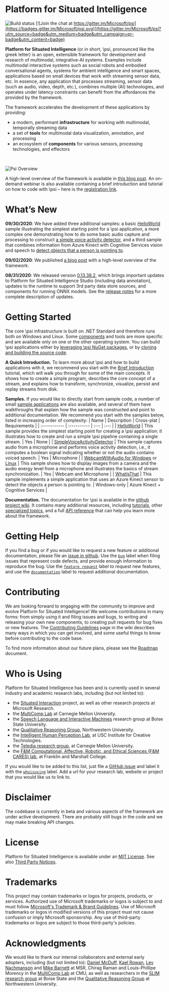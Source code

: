 # Platform for Situated Intelligence

![Build status](https://dev.azure.com/msresearch/psi/_apis/build/status/psi-github-ci?branchName=master)
[![Join the chat at https://gitter.im/Microsoft/psi](https://badges.gitter.im/Microsoft/psi.svg)](https://gitter.im/Microsoft/psi?utm_source=badge&utm_medium=badge&utm_campaign=pr-badge&utm_content=badge)

**Platform for Situated Intelligence** (or in short, \\psi, pronounced like the greek letter) is an open, extensible framework for development and research of multimodal, integrative-AI systems. Examples include multimodal interactive systems such as social robots and embodied conversational agents, systems for ambient intelligence and smart spaces, applications based on small devices that work with streaming sensor data, etc. In essence, any application that processes streaming, sensor data (such as audio, video, depth, etc.), combines multiple (AI) technologies, and operates under latency constraints can benefit from the affordances the provided by the framework.

The framework accelerates the development of these applications by providing: 
-	a modern, performant **infrastructure** for working with multimodal, temporally streaming data
-	a set of **tools** for multimodal data visualization, annotation, and processing
-	an ecosystem of **components** for various sensors, processing technologies, and effectors

<br>

![Psi Overview](https://www.microsoft.com/en-us/research/uploads/prod/2018/01/Psi-Gif2-960-Corrected.gif)

A high-level overview of the framework is available in [this blog post](https://www.microsoft.com/en-us/research/blog/platform-for-situated-intelligence-an-open-source-framework-for-multimodal-integrative-ai/). An on-demand webinar is also available containing a brief introduction and tutorial on how to code with \psi – here is the [registration link](https://note.microsoft.com/MSR-Webinar-Platform-Situated-Intelligence-Registration-On-Demand.html).

# What’s New
__09/30/2020__: We have added three additional samples: a basic [HelloWorld]( https://github.com/Microsoft/psi-samples/tree/main/Samples/HelloWorld) sample illustrating the simplest starting point for a \psi application, a more complex one demonstrating how to do some basic audio capture and processing to construct [a simple voice activity detector]( https://github.com/Microsoft/psi-samples/tree/main/Samples/SimpleVoiceActivityDetector), and a third sample that combines information from Azure Kinect with Cognitive Services vision and speech to [detect objects that a person is pointing to](https://github.com/microsoft/psi-samples/tree/main/Samples/WhatIsThat).

__09/02/2020__: We published [a blog post](https://www.microsoft.com/en-us/research/blog/platform-for-situated-intelligence-an-open-source-framework-for-multimodal-integrative-ai/) with a high-level overview of the framework.

__08/31/2020__: We released version [0.13.38.2]( https://github.com/microsoft/psi/releases/tag/v0.13.38.2-beta), which brings important updates to Platform for Situated Intelligence Studio (including data annotation), updates to the runtime to support 3rd party data store sources, and components for running ONNX models. See the [release notes]( https://github.com/microsoft/psi/wiki/Release-Notes#20200831-beta-release-version-013382) for a more complete description of updates.

# Getting Started

The core \\psi infrastructure is built on .NET Standard and therefore runs both on Windows and Linux. Some [components](https://github.com/microsoft/psi/wiki/List-of-Components) and tools are more specific and are available only on one or the other operating system. You can build \\psi applications either by [leveraging \\psi NuGet packages](https://github.com/microsoft/psi/wiki/Using-via-NuGet-Packages), or by [cloning and building the source code](https://github.com/microsoft/psi/wiki/Building-the-Codebase). 

__A Quick Introduction.__ To learn more about \\psi and how to build applications with it, we recommend you start with the [Brief Introduction](https://github.com/microsoft/psi/wiki/Brief-Introduction) tutorial, which will walk you through for some of the main concepts. It shows how to create a simple program, describes the core concept of a stream, and explains how to transform, synchronize, visualize, persist and replay streams from disk.

__Samples.__ If you would like to directly start from sample code, a number of small [sample applications](https://github.com/microsoft/psi/wiki/Samples) are also available, and several of them have walkthroughs that explain how the sample was constructed and point to additional documentation. We recommend you start with the samples below, listed in increasing order of complexity:
| Name | Description | Cross-plat | Requirements |
| :----------- | :---------- | :--: | :--: |
| [HelloWorld](https://github.com/Microsoft/psi-samples/tree/main/Samples/HelloWorld) | This sample provides the simplest starting point for creating a \\psi application: it illustrates how to create and run a simple \psi pipeline containing a single stream. | Yes | None |
| [SimpleVoiceActivityDetector](https://github.com/Microsoft/psi-samples/tree/main/Samples/SimpleVoiceActivityDetector) | This sample captures audio from a microphone and performs voice activity detection, i.e., it computes a boolean signal indicating whether or not the audio contains voiced speech. | Yes | Microphone |
| [WebcamWithAudio for Windows](https://github.com/Microsoft/psi-samples/tree/main/Samples/WebcamWithAudioSample) or [Linux](https://github.com/Microsoft/psi-samples/tree/main/Samples/LinuxWebcamWithAudioSample) | This sample shows how to display images from a camera and the audio energy level from a microphone and illustrates the basics of stream synchronization. | Yes | Webcam and Microphone | 
| [WhatIsThat](https://github.com/microsoft/psi-samples/tree/main/Samples/WhatIsThat) | This sample implements a simple application that uses an Azure Kinect sensor to detect the objects a person is pointing to. | Windows-only | Azure Kinect + Cognitive Services |


__Documentation.__ The documentation for \\psi is available in the [github project wiki](https://github.com/microsoft/psi/wiki). It contains many additional resources, including [tutorials]( https://github.com/microsoft/psi/wiki/Tutorials), other [specialized topics]( https://github.com/microsoft/psi/wiki/Other-Topics), and a full [API reference](https://microsoft.github.io/psi/api/Microsoft.Psi.html) that can help you learn more about the framework.

# Getting Help
If you find a bug or if you would like to request a new feature or additional documentation, please file an [issue in github](https://github.com/microsoft/psi/issues). Use the [`bug`](https://github.com/microsoft/psi/labels/bug) label when filing issues that represent code defects, and provide enough information to reproduce the bug. Use the [`feature request`](https://github.com/microsoft/psi/labels/feature%20request) label to request new features, and use the [`documentation`](https://github.com/microsoft/psi/labels/documentation) label to request additional documentation. 

# Contributing

We are looking forward to engaging with the community to improve and evolve Platform for Situated Intelligence! We welcome contributions in many forms: from simply using it and filing issues and bugs, to writing and releasing your own new components, to creating pull requests for bug fixes or new features. The [Contributing Guidelines](https://github.com/microsoft/psi/wiki/Contributing) page in the wiki describes many ways in which you can get involved, and some useful things to know before contributing to the code base.

To find more information about our future plans, please see the [Roadmap](https://github.com/microsoft/psi/wiki/Roadmap) document.

# Who is Using

Platform for Situated Intelligence has been and is currently used in several industry and academic research labs, including (but not limited to):
* the [Situated Interaction](https://www.microsoft.com/en-us/research/project/situated-interaction/) project, as well as other research projects at Microsoft Research.
* the [MultiComp Lab](http://multicomp.cs.cmu.edu/) at Carnegie Mellon University.
* the [Speech Language and Interactive Machines](https://coen.boisestate.edu/slim/) research group at Boise State University.
* the [Qualitative Reasoning Group](http://www.qrg.northwestern.edu/), Northwestern University. 
* the [Intelligent Human Perception Lab](https://www.ihp-lab.org), at USC Institute for Creative Technologies.
* the [Teledia research group](https://www.cs.cmu.edu/~cprose), at Carnegie Mellon University.
* the [F&M Computational, Affective, Robotic, and Ethical Sciences (F&M CARES) lab](https://fandm-cares.github.io/), at Franklin and Marshall College.

If you would like to be added to this list, just file a [GitHub issue](https://github.com/Microsoft/psi/issues) and label it with the [`whoisusing`](https://github.com/Microsoft/psi/labels/whoisusing) label. Add a url for your research lab, website or project that you would like us to link to. 

# Disclaimer

The codebase is currently in beta and various aspects of the framework are under active development. There are probably still bugs in the code and we may make breaking API changes. 

# License

Platform for Situated Intelligence is available under an [MIT License](LICENSE.txt). See also [Third Party Notices](ThirdPartyNotices.txt).

# Trademarks

This project may contain trademarks or logos for projects, products, or services. Authorized use of Microsoft trademarks or logos is subject to and must follow [Microsoft's Trademark & Brand Guidelines](https://www.microsoft.com/en-us/legal/intellectualproperty/trademarks/usage/general). Use of Microsoft trademarks or logos in modified versions of this project must not cause confusion or imply Microsoft sponsorship. Any use of third-party trademarks or logos are subject to those third-party's policies.

# Acknowledgments

We would like to thank our internal collaborators and external early adopters, including (but not limited to): [Daniel McDuff](http://alumni.media.mit.edu/~djmcduff/), [Kael Rowan](https://www.microsoft.com/en-us/research/people/kaelr/), [Lev Nachmanson](https://www.microsoft.com/en-us/research/people/levnach/) and [Mike Barnett](https://www.microsoft.com/en-us/research/people/mbarnett) at MSR, Chirag Raman and Louis-Phillipe Morency in the [MultiComp Lab](http://multicomp.cs.cmu.edu/) at CMU, as well as researchers in the [SLIM research group](https://coen.boisestate.edu/slim/) at Boise State and the [Qualitative Reasoning Group](http://www.qrg.northwestern.edu/) at Northwestern University.

